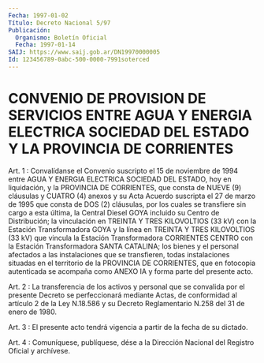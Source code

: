 ```yaml
---
Fecha: 1997-01-02
Título: Decreto Nacional 5/97
Publicación:
  Organismo: Boletín Oficial
  Fecha: 1997-01-14
SAIJ: https://www.saij.gob.ar/DN19970000005
Id: 123456789-0abc-500-0000-7991soterced
---
```

# CONVENIO DE PROVISION DE SERVICIOS ENTRE AGUA Y ENERGIA ELECTRICA SOCIEDAD DEL ESTADO Y LA PROVINCIA DE CORRIENTES

<a id="1"></a>
Art. 1 : Convalídanse el Convenio suscripto  el 15 de noviembre de 1994 entre AGUA Y ENERGIA ELECTRICA SOCIEDAD DEL  ESTADO, hoy en liquidación, y la PROVINCIA DE CORRIENTES, que consta  de NUEVE (9) cláusulas y CUATRO (4) anexos y su Acta Acuerdo suscripta  el 27 de marzo  de  1995 que consta de DOS (2) cláusulas, por los cuales  se transfiere sin cargo a esta última, la Central Diesel GOYA incluido su  Centro de  Distribución;  la  vinculación  en  TREINTA  Y  TRES KILOVOLTIOS  (33 kV) con la Estación Transformadora GOYA y la línea en TREINTA Y TRES  KILOVOLTIOS  (33  kV)  que  vincula  la Estación Transformadora  CORRIENTES  CENTRO  con  la Estación Transformadora SANTA CATALINA; los bienes y el personal afectados a las instalaciones que se transfieren, todas instalaciones  situadas  en el  territorio  de  la  PROVINCIA  DE  CORRIENTES, que en fotocopia autenticada se acompaña como ANEXO IA y  forma  parte  del presente acto.

<a id="2"></a>
Art.  2 :  La  transferencia  de  los  activos  y personal que  se convalida por el presente Decreto se perfeccionará  mediante Actas, de  conformidad  al  artículo  2  de  la Ley N.18.586 y su  Decreto Reglamentario N.258 del 31 de enero de 1980.

<a id="3"></a>
Art. 3 : El presente acto tendrá vigencia  a  partir de la fecha de su dictado.

<a id="4"></a>
Art. 4 : Comuníquese, publíquese, dése a la Dirección  Nacional del Registro  Oficial  y  archívese.